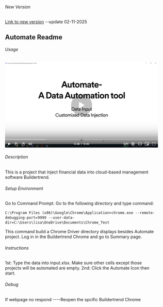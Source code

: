 ###### New Version 

[Link to new version](https://github.com/Cecilia831/WinFormTesseractOCR) --update 02-11-2025

## Automate Readme


###### Usage 
[![](Demo.png)](https://www.loom.com/share/8b62a5c60a664bc6a173210764f1d31f?sid=06ea64ce-ea5a-4b85-9db5-1e5e862ac45d)
###### Description
This is a project that inject financial data into cloud-based management software Buildertrend.


###### Setup Environment
Go to Command Prompt.
Go to the  following directory and type command:

```
C:\Program Files (x86)\Google\Chrome\Application>chrome.exe --remote-debugging-port=9999 --user-data-dir=C:\Users\lisa\OneDrive\Documents\Chrome_Test
```
This command build a Chrome Driver directory displays besides Automate project.
Log in in the Buildertrend Chrome and go to Summary page.


###### Instructions
1st: Type the data into input.xlsx. Make sure other cells except those projects will be automated are empty.
2nd: Click the Automate Icon then start.


###### Debug
If webpage no respond
----Reopen the spcific Buildertrend Chrome

